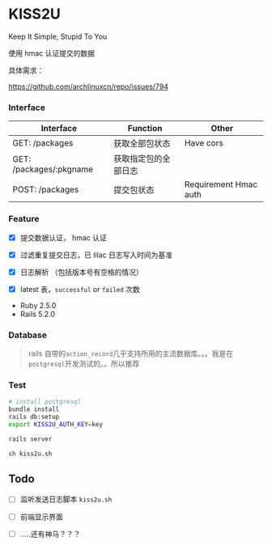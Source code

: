 # KISS2U
Keep It Simple, Stupid To You

使用 hmac 认证提交的数据

具体需求：

https://github.com/archlinuxcn/repo/issues/794


### Interface
Interface                 | Function             | Other
------------------------- | -------------------- | -------
GET:  /packages           | 获取全部包状态       | Have cors
GET:  /packages/:pkgname  | 获取指定包的全部日志 |
POST: /packages           | 提交包状态           | Requirement Hmac auth


### Feature
- [x] 提交数据认证， hmac 认证
- [x] 过滤重复提交日志，已 lilac 日志写入时间为基准
- [x] 日志解析 （包括版本号有空格的情况）
- [x] latest 表，`successful` or `failed` 次数


* Ruby 2.5.0
* Rails 5.2.0

### Database
> rails 自带的`action_record`几乎支持所用的主流数据库。。。我是在`postgresql`开发测试的。。所以推荐

### Test

```sh
# install postgresql
bundle install
rails db:setup
export KISS2U_AUTH_KEY=key

rails server

sh kiss2u.sh
```

## Todo
- [ ] 监听发送日志脚本 `kiss2u.sh`
- [ ] 前端显示界面
- [ ] .....还有神马？？？


